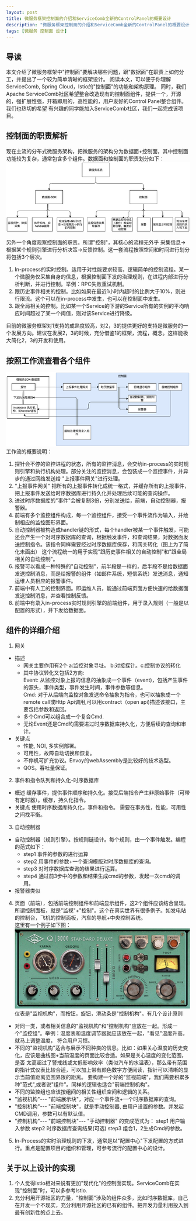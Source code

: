 ```yaml
---
layout: post
title: 微服务框架控制面的介绍和ServiceComb全新的ControlPanel的概要设计
description: "微服务框架控制面的介绍和ServiceComb全新的ControlPanel的概要设计"
tags: [微服务 控制面 设计] 
---
```



## 导读
本文介绍了微服务框架中"控制面"要解决哪些问题，跟"数据面"在职责上如何分工，并提出了一个较为简单清晰的框架设计。
阅读本文，可以便于你理解ServiceComb, Spring Cloud，Istio的"控制面"的功能和架构原理。
同时，我们Apache ServiceComb社区希望整合改造现有的控制面组件，提供一个，开源的，强扩展性强，开箱即用的，高性能的，用户友好的Control Panel整合组件。我们也热切的希望
有兴趣的同学能加入ServiceComb社区，我们一起完成该项目。
 

## 控制面的职责解析
现在主流的分布式微服务架构，把微服务的架构分为数据面+控制面，其中控制面功能较为复杂，通常包含多个组件。数据面和控制面的职责划分如下：
![pannels](/images/control_panel/pannels.png)

另外一个角度观察控制面的职责。所谓"控制"，其核心的流程无外乎 采集信息->根据某个规则引擎进行分析决策->反馈控制。这一套流程按照空间和时间进行划分将包括3个层次。
1. In-process的实时控制。适用于对性能要求较高，逻辑简单的控制流程。某一个微服务仅采集自身的信息，根据控制面下发的治理规则，在进程内部进行分析判断，并进行控制。举例：RPC失败重试机制。
2. 跟历史事件相关的控制。比如如果在最近1小时内超时的比例大于10%，则进行限流。这个可以在in-process中发生，也可以在控制面中发生。
3. 跟全局相关的控制。比如某一个Service的下游的Service所有的实例的平均响应时间超过了某一个阈值，则对该Service进行降级。

目前的微服务框架对1支持的成熟度较高，对2，3的提供更好的支持是微服务的一个发展方向。建议在发展2，3的时候，充分借鉴1的框架，流程，概念。这样能极大简化2，3的开发和使用。
## 按照工作流查看各个组件
![control-pannels](/images/control_panel/control-pannel.png)
工作流的概要说明：

1. 探针会不停的监控进程的状态，所有的监控消息，会交给in-process的实时规则引擎和执行机构处理。部分关注的监控消息，会包装成一个监控事件，并异步的通过网络发送给
"上报事件网关"进行处理。
2. "上报事件网关" 把所有的上报事件转化成统一格式，并缓存所有的上报事件，把上报事件发送给时序数据库进行持久化并处理后续可能的查询操作。
3. 进过时序数据库的"事件"会被复制3份，分别发送给，前端，自动控制器，报警器。
4. 前端有多个监控组件构成，每一个监控组件，接受一个事件流作为输入，并绘制相应的监控图形界面。
5. 自动控制器被构造成handler链的形式，每个handler被某一个事件触发，可能还会产生一个对时序数据库的查询，根据触发事件，和查询结果，对数据面发送控制指令。该指令同样需要经过时序数据库保存，和网关转化（图上为了简化未画出）
这个流程统一的用于实现"跟历史事件相关的自动控制"和"跟全局相关的自动控制"。
6. 报警可以看成一种特殊的"自动控制"，前半段是一样的，后半段不是给数据面发送控制消息，而是给报警的组件（如邮件系统，短信系统）发送消息，通知运维人员相应的报警事件。
7. 前端中有人工的控制界面。即运维人员，能通过前端页面方便快速的给数据面发送控制消息，并查看控制反馈。
8. 前端中有录入in-process实时规则引擎的前端组件，用于录入规则（一般是以配置的形式），并下发给数据面。
 
## 组件的详细介绍
1. 网关
  + 描述   
     * 网关主要作用有2个 a:监控对象寻址。 b:对接探针。c:控制协议的转化
     * 其中协议转化又包括2方向:   
         Event: 从监控对象上报的信息的抽象成一个事件（event)，包括产生事件的源头，事件类型，事件发生时间，事件参数等信息。       
         Cmd: 对于从后端向监控对象发送命令抽象为指令，也可以抽象成一个remote call或Http Api调用,可以用contract（open api)描述该接口，主要包括参数和返回。   
     * 多个Cmd可以组合成一个复合Cmd.   
     * 无论Event还是Cmd均需要进过时序数据库持久化，方便后续的查询和审计。
  + 关键点   
     * 性能, NOI, 多实例部署。   
     * 可用性，故障自动切换和恢复。   
     * 不停机可扩充协议。Envoy的webAssembly是比较好的技术选型。   
     * QOS。吞吐量保证。   
2. 事件和指令队列和持久化-时序数据库
  + 概述
  缓存事件，提供事件顺序和持久化。接受后端指令产生非原始事件（可带有定时器）。缓存，持久化指令。
  + 关键点
  使用时序数据库持久化，事件和指令。
  需要在事务性，性能，可用性之间找平衡。
3. 自动控制器
  + 自动控制器（规则引擎）。按规则链设计。每个规则，由一个事件触发。编程的范式如下：
      * step1 事件的参数的进行运算 
      * step2 用事件的参数+一个查询模版对时序数据库的查询。
      * step3 对时序数据库查询的结果进行运算。 
      * step4 通过前3步中的参数和结果生成cmd的参数，发起一次cmd的调用。
  + 报警器类似
  
4. 页面（前端），包括前端控制组件和前端显示组件，这2个组件应该结合呈现。
  所谓控制面板，就是"监视"+"控制"。这个在真实世界有很多例子。如发电站的控制台，飞机的控制面板，汽车的导航+中央控制系统。   
  这里有一个例子如下图：
  ![old fashion control panel](/images/control_panel/Pencil-Case-sm_700.jpeg)
  仪表是"监视机构"，而按钮，旋钮，滑动条是"控制机构"。有几个设计原则
  + 对同一类，或者相关信息的"监视机构"和"控制机构"应放在一起。形成一个"监控组"。举例：温度表和温度调节器就应该放在一起，"看见"温度升高，就马上调整温度，
  符合用户习惯。
  + 不同的"监视机构"适合与展示不同种类的信息。比如：如果关心温度的历史变化，应该是曲线图+当前温度的页面比较合适。如果是关心温度的变化范围，是否
  太高超过了警戒线或太低影响效率（类似汽车的水温表），那么带有范围的指针式仪表比较合适，可以加上带有颜色数字方便阅读，指针可以清晰的显示当前值距离范围界限的距离。
  要构建一个好的"监视前端"，我们需要积累多种"范式",或者说"组件"。同样的逻辑也适合"前端控制机构"。
  + 不同的监控组也应该按组间的相关性组织空间和逻辑的关系。
  + "监视机构"--- "前端展示块"，对应一个事件流+一个时序数据库的查询。
  + "控制机构"--- "前端控制块"，就是手动控制器, 由用户设置的参数。并发起CMD调用，参数可以有默认值。
  + "控制机构"--- "前端控制块"--- "手动控制器" 的变成范式为： step1 用户输入参数   step2 时序数据库查询结果(可选) step3 组合1，2生成Cmd的参数。
5. In-Process的实时治理规则的下发，通常是以"配置中心"下发配置的方式进行。重点是配置项目的组织和管理，可参考流行的配置中心的设计。

## 关于以上设计的实现
1. 个人觉得Istio相对来说有更加"现代化"的控制面实现。ServiceComb在实现"控制面"时，可以多参考Istio.
2. 充分利用开源社区的力量，"控制面"涉及的组件众多，比如时序数据库，自己在开发一个不现实，充分利用开源社区的已有的组件。把开发力量利用投入到最有创新性的点上去。

  
    
  
  
  
  
   
  
  
  







   
